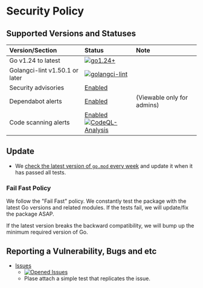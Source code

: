 # Security Policy

## Supported Versions and Statuses

| Version/Section | Status | Note |
| :------ | :----- | :--- |
| Go v1.24 to latest | [![go1.24+](https://github.com/KEINOS/go-hostpital/actions/workflows/unit-tests.yml/badge.svg)](https://github.com/KEINOS/go-hostpital/actions/workflows/unit-tests.yml "Unit tests on various Go versions") | |
| Golangci-lint v1.50.1 or later | [![golangci-lint](https://github.com/KEINOS/go-hostpital/actions/workflows/golangci-lint.yml/badge.svg)](https://github.com/KEINOS/go-hostpital/actions/workflows/golangci-lint.yml) | |
| Security advisories | [Enabled](https://github.com/KEINOS/go-hostpital/security/advisories) | |
| Dependabot alerts | [Enabled](https://github.com/KEINOS/go-hostpital/security/dependabot) | (Viewable only for admins) |
| Code scanning alerts | [Enabled](https://github.com/KEINOS/go-hostpital/security/code-scanning)<br>[![CodeQL-Analysis](https://github.com/KEINOS/go-hostpital/actions/workflows/codeQL-analysis.yml/badge.svg)](https://github.com/KEINOS/go-hostpital/actions/workflows/codeQL-analysis.yml) ||

## Update

- We [check the latest version of `go.mod` every week](https://github.com/KEINOS/go-hostpital/blob/main/.github/workflows/weekly-update.yml) and update it when it has passed all tests.

### Fail Fast Policy

We follow the "Fail Fast" policy. We constantly test the package with the latest Go versions and related modules. If the tests fail, we will update/fix the package ASAP.

If the latest version breaks the backward compatibility, we will bump up the minimum required version of Go.

## Reporting a Vulnerability, Bugs and etc

- [Issues](https://github.com/KEINOS/go-hostpital/issues)
  - [![Opened Issues](https://img.shields.io/github/issues/KEINOS/go-hostpital?color=lightblue&logo=github)](https://github.com/KEINOS/go-hostpital/issues "opened issues")
  - Plase attach a simple test that replicates the issue.
